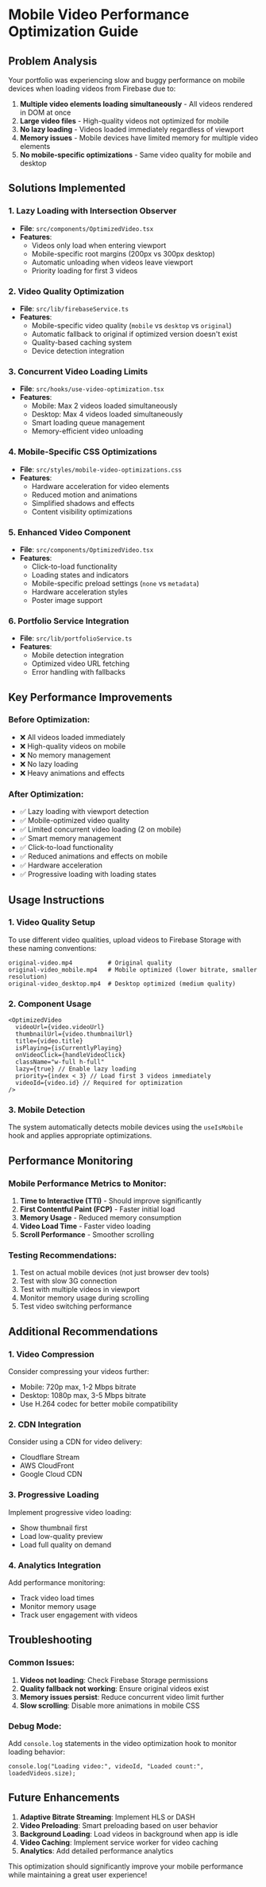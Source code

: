 # Mobile Video Performance Optimization Guide

## Problem Analysis

Your portfolio was experiencing slow and buggy performance on mobile devices when loading videos from Firebase due to:

1. **Multiple video elements loading simultaneously** - All videos rendered in DOM at once
2. **Large video files** - High-quality videos not optimized for mobile
3. **No lazy loading** - Videos loaded immediately regardless of viewport
4. **Memory issues** - Mobile devices have limited memory for multiple video elements
5. **No mobile-specific optimizations** - Same video quality for mobile and desktop

## Solutions Implemented

### 1. Lazy Loading with Intersection Observer

- **File**: `src/components/OptimizedVideo.tsx`
- **Features**:
  - Videos only load when entering viewport
  - Mobile-specific root margins (200px vs 300px desktop)
  - Automatic unloading when videos leave viewport
  - Priority loading for first 3 videos

### 2. Video Quality Optimization

- **File**: `src/lib/firebaseService.ts`
- **Features**:
  - Mobile-specific video quality (`mobile` vs `desktop` vs `original`)
  - Automatic fallback to original if optimized version doesn't exist
  - Quality-based caching system
  - Device detection integration

### 3. Concurrent Video Loading Limits

- **File**: `src/hooks/use-video-optimization.tsx`
- **Features**:
  - Mobile: Max 2 videos loaded simultaneously
  - Desktop: Max 4 videos loaded simultaneously
  - Smart loading queue management
  - Memory-efficient video unloading

### 4. Mobile-Specific CSS Optimizations

- **File**: `src/styles/mobile-video-optimizations.css`
- **Features**:
  - Hardware acceleration for video elements
  - Reduced motion and animations
  - Simplified shadows and effects
  - Content visibility optimizations

### 5. Enhanced Video Component

- **File**: `src/components/OptimizedVideo.tsx`
- **Features**:
  - Click-to-load functionality
  - Loading states and indicators
  - Mobile-specific preload settings (`none` vs `metadata`)
  - Hardware acceleration styles
  - Poster image support

### 6. Portfolio Service Integration

- **File**: `src/lib/portfolioService.ts`
- **Features**:
  - Mobile detection integration
  - Optimized video URL fetching
  - Error handling with fallbacks

## Key Performance Improvements

### Before Optimization:

- ❌ All videos loaded immediately
- ❌ High-quality videos on mobile
- ❌ No memory management
- ❌ No lazy loading
- ❌ Heavy animations and effects

### After Optimization:

- ✅ Lazy loading with viewport detection
- ✅ Mobile-optimized video quality
- ✅ Limited concurrent video loading (2 on mobile)
- ✅ Smart memory management
- ✅ Click-to-load functionality
- ✅ Reduced animations and effects on mobile
- ✅ Hardware acceleration
- ✅ Progressive loading with loading states

## Usage Instructions

### 1. Video Quality Setup

To use different video qualities, upload videos to Firebase Storage with these naming conventions:

```
original-video.mp4          # Original quality
original-video_mobile.mp4   # Mobile optimized (lower bitrate, smaller resolution)
original-video_desktop.mp4  # Desktop optimized (medium quality)
```

### 2. Component Usage

```tsx
<OptimizedVideo
  videoUrl={video.videoUrl}
  thumbnailUrl={video.thumbnailUrl}
  title={video.title}
  isPlaying={isCurrentlyPlaying}
  onVideoClick={handleVideoClick}
  className="w-full h-full"
  lazy={true} // Enable lazy loading
  priority={index < 3} // Load first 3 videos immediately
  videoId={video.id} // Required for optimization
/>
```

### 3. Mobile Detection

The system automatically detects mobile devices using the `useIsMobile` hook and applies appropriate optimizations.

## Performance Monitoring

### Mobile Performance Metrics to Monitor:

1. **Time to Interactive (TTI)** - Should improve significantly
2. **First Contentful Paint (FCP)** - Faster initial load
3. **Memory Usage** - Reduced memory consumption
4. **Video Load Time** - Faster video loading
5. **Scroll Performance** - Smoother scrolling

### Testing Recommendations:

1. Test on actual mobile devices (not just browser dev tools)
2. Test with slow 3G connection
3. Test with multiple videos in viewport
4. Monitor memory usage during scrolling
5. Test video switching performance

## Additional Recommendations

### 1. Video Compression

Consider compressing your videos further:

- Mobile: 720p max, 1-2 Mbps bitrate
- Desktop: 1080p max, 3-5 Mbps bitrate
- Use H.264 codec for better mobile compatibility

### 2. CDN Integration

Consider using a CDN for video delivery:

- Cloudflare Stream
- AWS CloudFront
- Google Cloud CDN

### 3. Progressive Loading

Implement progressive video loading:

- Show thumbnail first
- Load low-quality preview
- Load full quality on demand

### 4. Analytics Integration

Add performance monitoring:

- Track video load times
- Monitor memory usage
- Track user engagement with videos

## Troubleshooting

### Common Issues:

1. **Videos not loading**: Check Firebase Storage permissions
2. **Quality fallback not working**: Ensure original videos exist
3. **Memory issues persist**: Reduce concurrent video limit further
4. **Slow scrolling**: Disable more animations in mobile CSS

### Debug Mode:

Add `console.log` statements in the video optimization hook to monitor loading behavior:

```tsx
console.log("Loading video:", videoId, "Loaded count:", loadedVideos.size);
```

## Future Enhancements

1. **Adaptive Bitrate Streaming**: Implement HLS or DASH
2. **Video Preloading**: Smart preloading based on user behavior
3. **Background Loading**: Load videos in background when app is idle
4. **Video Caching**: Implement service worker for video caching
5. **Analytics**: Add detailed performance analytics

This optimization should significantly improve your mobile performance while maintaining a great user experience!


